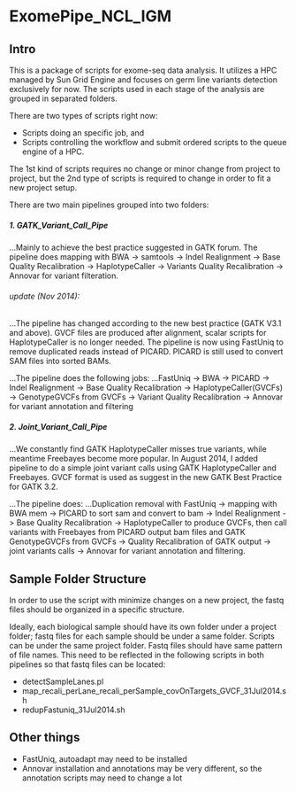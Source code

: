 ExomePipe_NCL_IGM
=================

Intro
-----------------

This is a package of scripts for exome-seq data analysis. It utilizes a HPC managed by Sun Grid Engine and focuses on germ line variants detection exclusively for now. The scripts used in each stage of the analysis are grouped in separated folders.

There are two types of scripts right now:
* Scripts doing an specific job, and
* Scripts controlling the workflow and submit ordered scripts to the queue engine of a HPC.

The 1st kind of scripts requires no change or minor change from project to project, but the 2nd type of scripts is required to change in order to fit a new project setup.

There are two main pipelines grouped into two folders:

##### 1. GATK_Variant_Call_Pipe
...Mainly to achieve the best practice suggested in GATK forum. The pipeline does mapping with BWA -> samtools -> Indel Realignment -> Base Quality Recalibration -> HaplotypeCaller -> Variants Quality Recalibration -> Annovar for variant filteration.

###### update (Nov 2014):
...The pipeline has changed according to the new best practice (GATK V3.1 and above). GVCF files are produced after alignment, scalar scripts for HaplotypeCaller is no longer needed. The pipeline is now using FastUniq to remove duplicated reads instead of PICARD. PICARD is still used to convert SAM files into sorted BAMs. 

...The pipeline does the following jobs:
...FastUniq -> BWA -> PICARD -> Indel Realignment -> Base Quality Recalibration -> HaplotypeCaller(GVCFs) -> GenotypeGVCFs from GVCFs -> Variant Quality Recalibration -> Annovar for variant annotation and filtering


##### 2. Joint_Variant_Call_Pipe
...We constantly find GATK HaplotypeCaller misses true variants, while meantime Freebayes become more popular. In August 2014, I added pipeline to do a simple joint variant calls using GATK HaplotypeCaller and Freebayes. GVCF format is used as suggest in the new GATK Best Practice for GATK 3.2. 

...The pipeline does:
...Duplication removal with FastUniq -> mapping with BWA mem -> PICARD to sort sam and convert to bam -> Indel Realignment -> Base Quality Recalibration -> HaplotypeCaller to produce GVCFs, then call variants with Freebayes from PICARD output bam files and GATK GenotypeGVCFs from GVCFs -> Quality Recalibration of GATK output -> joint variants calls -> Annovar for variant annotation and filtering.


Sample Folder Structure
-----------------

In order to use the script with minimize changes on a new project, the fastq files should be organized in a specific structure.

Ideally, each biological sample should have its own folder under a project folder; fastq files for each sample should be under a same folder. Scripts can be under the same project folder. Fastq files should have same pattern of file names. This need to be reflected in the following scripts in both pipelines so that fastq files can be located:

* detectSampleLanes.pl
* map_recali_perLane_recali_perSample_covOnTargets_GVCF_31Jul2014.sh
* redupFastuniq_31Jul2014.sh


Other things
-----------------
* FastUniq, autoadapt may need to be installed
* Annovar installation and annotations may be very different, so the annotation scripts may need to change a lot

